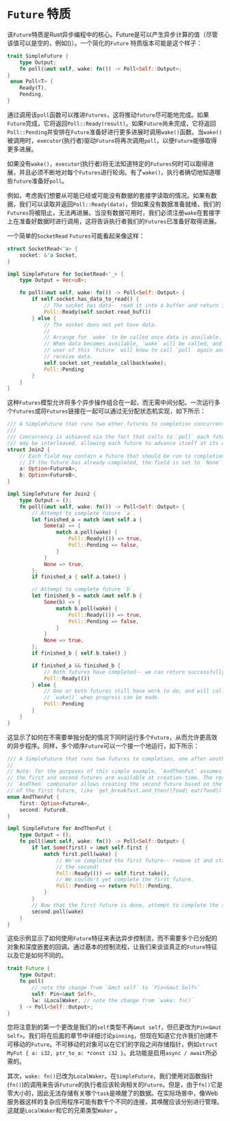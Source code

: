 # `Future` 特质

该`Future`特质是Rust异步编程中的核心。Future是可以产生异步计算的值（尽管该值可以是空的，例如()）。一个简化的`Future` 特质版本可能是这个样子：

```rust
trait SimpleFuture {
    type Output;
    fn poll(&mut self, wake: fn()) -> Poll<Self::Output>;
}
 enum Poll<T> {
    Ready(T),
    Pending,
}
```

通过调用该`poll`函数可以推进`Futures`，这将推动`future`尽可能地完成。如果`Future`完成，它将返回`Poll::Ready(result)`。如果`Future`尚未完成，它将返回`Poll::Pending`并安排在`Future`准备好进行更多进展时调用`wake()`函数。当`wake()`被调用时，`executor`(执行者)驱动`Future`将再次调用`poll`，以便`Future`能够取得更多进展。

如果没有`wake()`，`executor`(执行者)将无法知道特定的`Futures`何时可以取得进展，并且必须不断地对每个`Futures`进行轮询。有了`wake()`，执行者确切地知道哪些`future`准备好`poll`。

例如，考虑我们想要从可能已经或可能没有数据的套接字读取的情况。如果有数据，我们可以读取并返回`Poll::Ready(data)`，但如果没有数据准备就绪，我们的`Futures`将被阻止，无法再进展。当没有数据可用时，我们必须注册`wake`在套接字上在准备好数据时进行调用，这将告诉执行者我们的`Futures`已准备好取得进展。

一个简单的`SocketRead` `Futures`可能看起来像这样：

```rust
struct SocketRead<'a> {
    socket: &'a Socket,
}

impl SimpleFuture for SocketRead<'_> {
    type Output = Vec<u8>;

    fn poll(&mut self, wake: fn()) -> Poll<Self::Output> {
        if self.socket.has_data_to_read() {
            // The socket has data-- read it into a buffer and return it.
            Poll::Ready(self.socket.read_buf())
        } else {
            // The socket does not yet have data.
            //
            // Arrange for `wake` to be called once data is available.
            // When data becomes available, `wake` will be called, and the
            // user of this `Future` will know to call `poll` again and
            // receive data.
            self.socket.set_readable_callback(wake);
            Poll::Pending
        }
    }
}
```

这种`Futures`模型允许将多个异步操作组合在一起，而无需中间分配。一次运行多个`Futures`或将`Futures`链接在一起可以通过无分配状态机实现，如下所示：

```rust
/// A SimpleFuture that runs two other futures to completion concurrently.
///
/// Concurrency is achieved via the fact that calls to `poll` each future
/// may be interleaved, allowing each future to advance itself at its own pace.
struct Join2 {
    // Each field may contain a future that should be run to completion.
    // If the future has already completed, the field is set to `None`.
    a: Option<FutureA>,
    b: Option<FutureB>,
}

impl SimpleFuture for Join2 {
    type Output = ();
    fn poll(&mut self, wake: fn()) -> Poll<Self::Output> {
        // Attempt to complete future `a`.
        let finished_a = match &mut self.a {
            Some(a) => {
                match a.poll(wake) {
                    Poll::Ready(()) => true,
                    Poll::Pending => false,
                }
            }
            None => true,
        };
        if finished_a { self.a.take() }

        // Attempt to complete future `b`.
        let finished_b = match &mut self.b {
            Some(b) => {
                match b.poll(wake) {
                    Poll::Ready(()) => true,
                    Poll::Pending => false,
                }
            }
            None => true,
        };
        if finished_b { self.b.take() }

        if finished_a && finished_b {
            // Both futures have completed-- we can return successfully
            Poll::Ready(())
        } else {
            // One or both futures still have work to do, and will call
            // `wake()` when progress can be made.
            Poll::Pending
        }
    }
}
```

这显示了如何在不需要单独分配的情况下同时运行多个`Future`，从而允许更高效的异步程序。同样，多个顺序`Future`可以一个接一个地运行，如下所示：

```rust
/// A SimpleFuture that runs two futures to completion, one after another.
//
// Note: for the purposes of this simple example, `AndThenFut` assumes both
// the first and second futures are available at creation-time. The real
// `AndThen` combinator allows creating the second future based on the output
// of the first future, like `get_breakfast.and_then(|food| eat(food))`.
enum AndThenFut {
    first: Option<FutureA>,
    second: FutureB,
}

impl SimpleFuture for AndThenFut {
    type Output = ();
    fn poll(&mut self, wake: fn()) -> Poll<Self::Output> {
        if let Some(first) = &mut self.first {
            match first.poll(wake) {
                // We've completed the first future-- remove it and start on
                // the second!
                Poll::Ready(()) => self.first.take(),
                // We couldn't yet complete the first future.
                Poll::Pending => return Poll::Pending,
            }
        }
        // Now that the first future is done, attempt to complete the second.
        second.poll(wake)
    }
}
```

这些示例显示了如何使用`Future`特征来表达异步控制流，而不需要多个已分配的对象和深度嵌套的回调。通过基本的控制流程，让我们来谈谈真正的`Future`特征以及它是如何不同的。

```rust
trait Future {
    type Output;
    fn poll(
        // note the change from `&mut self` to `Pin<&mut Self>`
        self: Pin<&mut Self>,
        lw: &LocalWaker, // note the change from `wake: fn()`
    ) -> Poll<Self::Output>;
}
```

您将注意到的第一个更改是我们的`self`类型不再`&mut self`，但已更改为`Pin<&mut Self>`。我们将在后面的章节中详细讨论`pinning`，但现在知道它允许我们创建不可移动的`Future`。不可移动的对象可以在它们的字段之间存储指针，例如`struct MyFut { a: i32, ptr_to_a: *const i32 }`。此功能是启用`async / await`所必需的。

其次，`wake: fn()`已改为`LocalWaker`。在`SimpleFuture`，我们使用对函数指针(`fn()`)的调用来告诉`Future`的执行者应该轮询相关的`Future`。但是，由于`fn()`它是零大小的，因此无法存储有关哪个`task`是唤醒了的数据。在实际场景中，像Web服务器这样的复杂应用程序可能有数千个不同的连接，其唤醒应该分别进行管理。这就是`LocalWaker`和它的兄弟类型`Waker` 。
